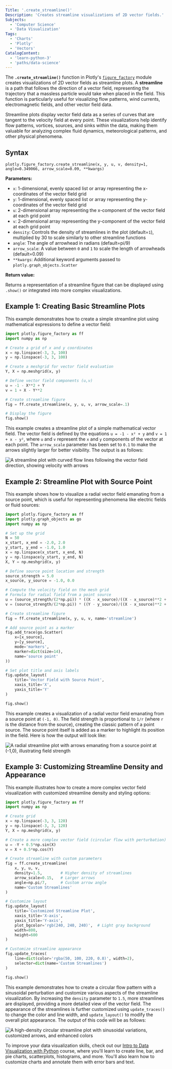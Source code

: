 ```yaml
---
Title: '.create_streamline()'
Description: 'Creates streamline visualizations of 2D vector fields.'
Subjects:
  - 'Computer Science'
  - 'Data Visualization'
Tags:
  - 'Charts'
  - 'Plotly'
  - 'Vectors'
CatalogContent:
  - 'learn-python-3'
  - 'paths/data-science'
---
```


The **`.create_streamline()`** function in Plotly's [`figure_factory`](https://www.codecademy.com/resources/docs/plotly/figure-factory) module creates visualizations of 2D vector fields as streamline plots. A **streamline** is a path that follows the direction of a vector field, representing the trajectory that a massless particle would take when placed in the field. This function is particularly useful for visualizing flow patterns, wind currents, electromagnetic fields, and other vector field data.

Streamline plots display vector field data as a series of curves that are tangent to the velocity field at every point. These visualizations help identify flow patterns, vortices, sources, and sinks within the data, making them valuable for analyzing complex fluid dynamics, meteorological patterns, and other physical phenomena.

## Syntax

```pseudo
plotly.figure_factory.create_streamline(x, y, u, v, density=1, angle=0.349066, arrow_scale=0.09, **kwargs)
```

**Parameters:**

- `x`: 1-dimensional, evenly spaced list or array representing the x-coordinates of the vector field grid
- `y`: 1-dimensional, evenly spaced list or array representing the y-coordinates of the vector field grid
- `u`: 2-dimensional array representing the x-component of the vector field at each grid point
- `v`: 2-dimensional array representing the y-component of the vector field at each grid point
- `density`: Controls the density of streamlines in the plot (default=`1`), multiplied by 30 to scale similarly to other streamline functions
- `angle`: The angle of arrowhead in radians (default=pi/9)
- `arrow_scale`: A value between `0` and `1` to scale the length of arrowheads (default=0.09)
- `**kwargs`: Additional keyword arguments passed to `plotly.graph_objects.Scatter`

**Return value:**

Returns a representation of a streamline figure that can be displayed using `.show()` or integrated into more complex visualizations.

## Example 1: Creating Basic Streamline Plots

This example demonstrates how to create a simple streamline plot using mathematical expressions to define a vector field:

```py
import plotly.figure_factory as ff
import numpy as np

# Create a grid of x and y coordinates
x = np.linspace(-3, 3, 100)
y = np.linspace(-3, 3, 100)

# Create a meshgrid for vector field evaluation
Y, X = np.meshgrid(x, y)

# Define vector field components (u,v)
u = -1 - X**2 + Y
v = 1 + X - Y**2

# Create streamline figure
fig = ff.create_streamline(x, y, u, v, arrow_scale=.1)

# Display the figure
fig.show()
```

This example creates a streamline plot of a simple mathematical vector field. The vector field is defined by the equations `u = -1 - x² + y` and `v = 1 + x - y²`, where `u` and `v` represent the `x` and `y` components of the vector at each point. The `arrow_scale` parameter has been set to `0.1` to make the arrows slightly larger for better visibility. The output is as follows:

![A streamline plot with curved flow lines following the vector field direction, showing velocity with arrows](https://raw.githubusercontent.com/Codecademy/docs/main/media/create_streamline_output1.png)

## Example 2: Streamline Plot with Source Point

This example shows how to visualize a radial vector field emanating from a source point, which is useful for representing phenomena like electric fields or fluid sources:

```py
import plotly.figure_factory as ff
import plotly.graph_objects as go
import numpy as np

# Set up the grid
N = 50
x_start, x_end = -2.0, 2.0
y_start, y_end = -1.0, 1.0
x = np.linspace(x_start, x_end, N)
y = np.linspace(y_start, y_end, N)
X, Y = np.meshgrid(x, y)

# Define source point location and strength
source_strength = 5.0
x_source, y_source = -1.0, 0.0

# Compute the velocity field on the mesh grid
# Formula for radial field from a point source
u = (source_strength/(2*np.pi)) * ((X - x_source)/((X - x_source)**2 + (Y - y_source)**2))
v = (source_strength/(2*np.pi)) * ((Y - y_source)/((X - x_source)**2 + (Y - y_source)**2))

# Create streamline figure
fig = ff.create_streamline(x, y, u, v, name='streamline')

# Add source point as a marker
fig.add_trace(go.Scatter(
    x=[x_source],
    y=[y_source],
    mode='markers',
    marker=dict(size=14),
    name='source point'
))

# Set plot title and axis labels
fig.update_layout(
    title='Vector Field with Source Point',
    xaxis_title='X',
    yaxis_title='Y'
)

fig.show()
```

This example creates a visualization of a radial vector field emanating from a source point at `(-1, 0)`. The field strength is proportional to `1/r` (where `r` is the distance from the source), creating the classic pattern of a point source. The source point itself is added as a marker to highlight its position in the field. Here is how the output will look like:

![A radial streamline plot with arrows emanating from a source point at (-1,0), illustrating field strength](https://raw.githubusercontent.com/Codecademy/docs/main/media/create_streamline_output2.png)

## Example 3: Customizing Streamline Density and Appearance

This example illustrates how to create a more complex vector field visualization with customized streamline density and styling options:

```py
import plotly.figure_factory as ff
import numpy as np

# Create grid
x = np.linspace(-3, 3, 120)
y = np.linspace(-3, 3, 120)
Y, X = np.meshgrid(x, y)

# Create a more complex vector field (circular flow with perturbation)
u = -Y + 0.5*np.sin(X)
v = X + 0.5*np.cos(Y)

# Create streamline with custom parameters
fig = ff.create_streamline(
    x, y, u, v,
    density=1.5,        # Higher density of streamlines
    arrow_scale=0.15,   # Larger arrows
    angle=np.pi/7,      # Custom arrow angle
    name='Custom Streamlines'
)

# Customize layout
fig.update_layout(
    title='Customized Streamline Plot',
    xaxis_title='X-axis',
    yaxis_title='Y-axis',
    plot_bgcolor='rgb(240, 240, 240)',  # Light gray background
    width=800,
    height=600
)

# Customize streamline appearance
fig.update_traces(
    line=dict(color='rgba(50, 100, 220, 0.8)', width=2),
    selector=dict(name='Custom Streamlines')
)

fig.show()
```

This example demonstrates how to create a circular flow pattern with a sinusoidal perturbation and customize various aspects of the streamline visualization. By increasing the `density` parameter to `1.5`, more streamlines are displayed, providing a more detailed view of the vector field. The appearance of the streamlines is further customized using `update_traces()` to change the color and line width, and `update_layout()` to modify the overall plot appearance. The output of this code will be as follows:

![A high-density circular streamline plot with sinusoidal variations, customized arrows, and enhanced colors](https://raw.githubusercontent.com/Codecademy/docs/main/media/create_streamline_output3.png)

To improve your data visualization skills, check out our [Intro to Data Visualization with Python](https://www.codecademy.com/learn/intro-to-data-visualization-with-python) course, where you'll learn to create line, bar, and pie charts, scatterplots, histograms, and more. You'll also learn how to customize charts and annotate them with error bars and text.
